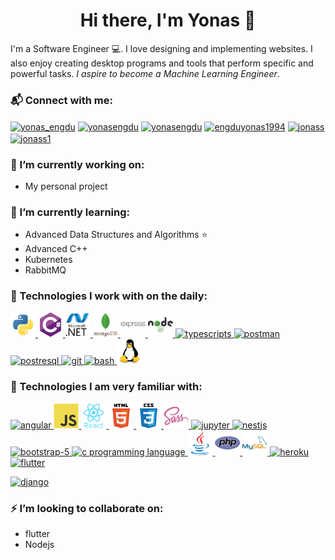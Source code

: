 <h1 align="center">Hi there, I'm Yonas 👋</h1>
<p align="left">I'm a Software Engineer 💻. I love designing and implementing websites. I also enjoy creating desktop programs and tools that
    perform specific and powerful tasks. <em>I aspire to become a Machine Learning Engineer</em>.</p>
<!-- <p align="center"> <a href="https://github.com/ryo-ma/github-profile-trophy"><img
            src="https://github-profile-trophy.vercel.app/?username=ffekirnew" alt="ffekirnew" /></a> </p>  -->
            
>


<h3 align="left">📬 Connect with me:</h3>
<p align="left">
<a href="https://x.com/yonasengdu" target="blank"><img align="center" src="https://raw.githubusercontent.com/rahuldkjain/github-profile-readme-generator/master/src/images/icons/Social/twitter.svg" alt="yonas_engdu" height="30" width="40" /></a>
<a href="https://linkedin.com/in/yonasengdu" target="blank"><img align="center" src="https://raw.githubusercontent.com/rahuldkjain/github-profile-readme-generator/master/src/images/icons/Social/linked-in-alt.svg" alt="yonasengdu" height="30" width="40" /></a>
<a href="https://instagram.com/yonasengdu" target="blank"><img align="center" src="https://raw.githubusercontent.com/rahuldkjain/github-profile-readme-generator/master/src/images/icons/Social/instagram.svg" alt="yonasengdu" height="30" width="40" /></a>
<a href="https://www.hackerrank.com/engduyonas1994" target="blank"><img align="center" src="https://raw.githubusercontent.com/rahuldkjain/github-profile-readme-generator/master/src/images/icons/Social/hackerrank.svg" alt="engduyonas1994" height="30" width="40" /></a>
<a href="https://codeforces.com/profile/jonass" target="blank"><img align="center" src="https://raw.githubusercontent.com/rahuldkjain/github-profile-readme-generator/master/src/images/icons/Social/codeforces.svg" alt="jonass" height="30" width="40" /></a>
<a href="https://www.leetcode.com/jonass1" target="blank"><img align="center" src="https://raw.githubusercontent.com/rahuldkjain/github-profile-readme-generator/master/src/images/icons/Social/leet-code.svg" alt="jonass1" height="30" width="40" /></a>
</p>

<h3 align="left">🔭 I’m currently working on:</h3>

- My personal project

<h3 align="left">🌱 I’m currently learning:</h3>

- Advanced Data Structures and Algorithms ⭐
- Advanced C++
- Kubernetes
- RabbitMQ

<h3 align="left">💼 Technologies I work with on the daily:</h3>
<!--Python--> <a href="https://www.python.org" target="_blank" rel="noreferrer"> <img src="https://raw.githubusercontent.com/devicons/devicon/master/icons/python/python-original.svg" alt="python" width="40" height="40"/> </a>
<!--C#-->  <a href="https://www.w3schools.com/cs/" target="_blank" rel="noreferrer"> <img src="https://raw.githubusercontent.com/devicons/devicon/master/icons/csharp/csharp-original.svg" alt="csharp" width="40" height="40"/> </a>
<!--Dotnet--> <a href="https://dotnet.microsoft.com/" target="_blank" rel="noreferrer"> <img src="https://raw.githubusercontent.com/devicons/devicon/master/icons/dot-net/dot-net-original-wordmark.svg" alt="dotnet" width="40" height="40"/> </a>
<!--Mongo--> <a href="https://www.mongodb.com/" target="_blank" rel="noreferrer"> <img src="https://raw.githubusercontent.com/devicons/devicon/master/icons/mongodb/mongodb-original-wordmark.svg" alt="mongodb" width="40" height="40"/> </a>
<!--Express--> <a href="https://expressjs.com" target="_blank" rel="noreferrer"> <img src="https://raw.githubusercontent.com/devicons/devicon/master/icons/express/express-original-wordmark.svg" alt="express" width="40" height="40"/> </a>
<!--Node.js--> <a href="https://nodejs.org" target="_blank" rel="noreferrer"> <img src="https://raw.githubusercontent.com/devicons/devicon/master/icons/nodejs/nodejs-original-wordmark.svg" alt="nodejs" width="40" height="40"/> </a> 
<!--TypeScript--> <a href="https://typescriptlang.org"> <img src="https://upload.wikimedia.org/wikipedia/commons/thumb/4/4c/Typescript_logo_2020.svg/1200px-Typescript_logo_2020.svg.png" alt="typescripts" width="40" height="40"/> </a> 
<!--Postman--> <a href="https://postman.com" target="_blank" rel="noreferrer"> <img src="https://www.vectorlogo.zone/logos/getpostman/getpostman-icon.svg" alt="postman" width="40" height="40"/> </a>
<!--Postgres--> <a href="https://postgresql.com"> <img src="https://upload.wikimedia.org/wikipedia/commons/thumb/2/29/Postgresql_elephant.svg/540px-Postgresql_elephant.svg.png?20080116191800" alt="postresql" width="40" height="40"/> </a>
<!--Git--> <a href="https://git-scm.com/" target="_blank" rel="noreferrer"> <img src="https://www.vectorlogo.zone/logos/git-scm/git-scm-icon.svg" alt="git" width="40" height="40"/> </a>
<!--Bash--> <a href="https://www.gnu.org/software/bash/" target="_blank" rel="noreferrer"> <img src="https://www.vectorlogo.zone/logos/gnu_bash/gnu_bash-icon.svg" alt="bash" width="40" height="40"/> </a>
<!--Linux--> <a href="https://www.linux.org/" target="_blank" rel="noreferrer"> <img src="https://raw.githubusercontent.com/devicons/devicon/master/icons/linux/linux-original.svg" alt="linux" width="40" height="40"/> </a>

<h3 align="left">💼 Technologies I am very familiar with:</h3>
<!--Angular--> <a href="https://angular.io"> <img src="https://angular.io/assets/images/logos/angular/angular.svg" alt="angular" width="40" height="40"/> </a> 
<!--JS--> <a href="https://developer.mozilla.org/en-US/docs/Web/JavaScript" target="_blank" rel="noreferrer"> <img src="https://raw.githubusercontent.com/devicons/devicon/master/icons/javascript/javascript-original.svg" alt="javascript" width="40" height="40"/> </a>
<!--React--> <a href="https://reactjs.org/" target="_blank" rel="noreferrer"> <img src="https://raw.githubusercontent.com/devicons/devicon/master/icons/react/react-original-wordmark.svg" alt="react" width="40" height="40"/> </a>
<!--Html--> <a href="https://www.w3.org/html/" target="_blank" rel="noreferrer"> <img src="https://raw.githubusercontent.com/devicons/devicon/master/icons/html5/html5-original-wordmark.svg" alt="html5" width="40" height="40"/> </a>
<!--Css--> <a href="https://www.w3schools.com/css/" target="_blank" rel="noreferrer"> <img src="https://raw.githubusercontent.com/devicons/devicon/master/icons/css3/css3-original-wordmark.svg" alt="css3" width="40" height="40"/> </a>
<!--Sass--> <a href="https://sass-lang.com" target="_blank" rel="noreferrer"> <img src="https://raw.githubusercontent.com/devicons/devicon/master/icons/sass/sass-original.svg" alt="sass" width="40" height="40"/> </a>
<!--jupyter--> <a href="https://jupyter.org/"> <img src="https://www.nicepng.com/png/detail/70-701999_jupyter-logo.png" alt="jupyter" width="40" height="40"/> </a>
<!--Nest.js--> <a href="https://nestjs.com"> <img src="https://d33wubrfki0l68.cloudfront.net/e937e774cbbe23635999615ad5d7732decad182a/26072/logo-small.ede75a6b.svg" alt="nestjs" width="40" height="40"></a>
<!--Bootstrap--> <a href="https://getbootstrap.com"> <img src="https://cdn.worldvectorlogo.com/logos/bootstrap-4.svg" alt="bootstrap-5" width="40" height="40"/> </a>
<!--C--> <a href="https://cprogramming.com"> <img src="https://upload.wikimedia.org/wikipedia/commons/thumb/1/18/C_Programming_Language.svg/380px-C_Programming_Language.svg.png?20201031132917" alt="c programming language" width="40" height="40"/> </a>
<!--Java--> <a href="https://www.java.com" target="_blank" rel="noreferrer"> <img src="https://raw.githubusercontent.com/devicons/devicon/master/icons/java/java-original.svg" alt="java" width="40" height="40"/> </a>
<!--Php--> <a href="https://www.php.net" target="_blank" rel="noreferrer"> <img src="https://raw.githubusercontent.com/devicons/devicon/master/icons/php/php-original.svg" alt="php" width="40" height="40"/> </a>
<!--MySQL--> <a href="https://www.mysql.com/" target="_blank" rel="noreferrer"> <img src="https://raw.githubusercontent.com/devicons/devicon/master/icons/mysql/mysql-original-wordmark.svg" alt="mysql" width="40" height="40"/> </a>
<!--Heroku--> <a href="https://heroku.com" target="_blank" rel="noreferrer"> <img src="https://www.vectorlogo.zone/logos/heroku/heroku-icon.svg" alt="heroku" width="40" height="40"/> </a>
<!--Flutter--> <a href="https://flutter.dev" target="_blank" rel="noreferrer"> <img src="https://www.vectorlogo.zone/logos/flutterio/flutterio-icon.svg" alt="flutter" width="40" height="40"/> </a> </p>
<!--Django--> <a href="https://www.djangoproject.com/" target="_blank" rel="noreferrer"> <img src="https://cdn.worldvectorlogo.com/logos/django.svg" alt="django" width="40" height="40"/> </a>

<h3 align="left">⚡ I’m looking to collaborate on:</h3>

- flutter
- Nodejs
